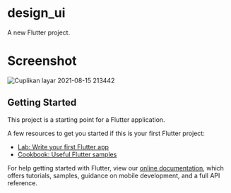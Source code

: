 # design_ui

A new Flutter project.

# Screenshot

![Cuplikan layar 2021-08-15 213442](https://user-images.githubusercontent.com/75507906/129482251-d32793bb-3cd8-4845-876a-bf47efd67812.png)

## Getting Started

This project is a starting point for a Flutter application.

A few resources to get you started if this is your first Flutter project:

- [Lab: Write your first Flutter app](https://flutter.dev/docs/get-started/codelab)
- [Cookbook: Useful Flutter samples](https://flutter.dev/docs/cookbook)

For help getting started with Flutter, view our
[online documentation](https://flutter.dev/docs), which offers tutorials,
samples, guidance on mobile development, and a full API reference.
